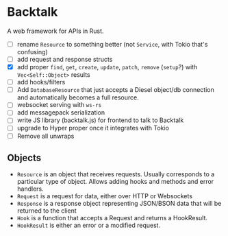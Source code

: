 # Backtalk

A web framework for APIs in Rust.

- [ ] rename `Resource` to something better (not `Service`, with Tokio that's confusing)
- [ ] add request and response structs
- [x] add proper `find`, `get`, `create`, `update`, `patch`, `remove` (`setup`?) with `Vec<Self::Object>` results
- [ ] add hooks/filters
- [ ] Add `DatabaseResource` that just accepts a Diesel object/db connection and automatically becomes a full resource.
- [ ] websocket serving with `ws-rs`
- [ ] add messagepack serialization
- [ ] write JS library (backtalk.js) for frontend to talk to Backtalk
- [ ] upgrade to Hyper proper once it integrates with Tokio
- [ ] Remove all unwraps

## Objects

- `Resource` is an object that receives requests. Usually corresponds to a particular type of object. Allows adding hooks and methods and error handlers.
- `Request` is a request for data, either over HTTP or Websockets
- `Response` is a response object representing JSON/BSON data that will be returned to the client
- `Hook` is a function that accepts a Request and returns a HookResult.
- `HookResult` is either an error or a modified request.

